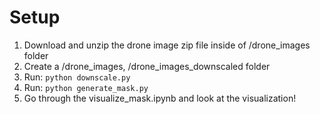 # Setup
1. Download and unzip the drone image zip file inside of /drone_images folder <br>
2. Create a /drone_images, /drone_images_downscaled folder
3. Run: `python downscale.py`<br>
4. Run: `python generate_mask.py`<br>
5. Go through the visualize_mask.ipynb and look at the visualization!